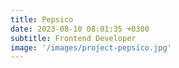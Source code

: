 ```yaml
---
title: Pepsico
date: 2023-08-10 08:01:35 +0300
subtitle: Frontend Developer
image: '/images/project-pepsico.jpg'
---
```

